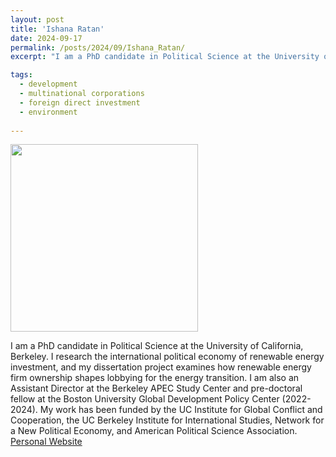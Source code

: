 ```yaml
---
layout: post
title: 'Ishana Ratan'
date: 2024-09-17
permalink: /posts/2024/09/Ishana_Ratan/
excerpt: "I am a PhD candidate in Political Science at the University of California, Berkeley. I research the international political economy of renewable energy investment, and my dissertation project examines how renewable energy firm ownership shapes lobbying for the energy transition. I am also an Assistant Director at the Berkeley APEC Study Center and pre-doctoral fellow at the Boston University Global Development Policy Center (2022-2024). My work has been funded by the UC Institute for Global Conflict and Cooperation, the UC Berkeley Institute for International Studies, Network for a New Political Economy, and American Political Science Association."

tags:
  - development
  - multinational corporations
  - foreign direct investment
  - environment 
  
---
```

<img src="https://gsipe-workshop.github.io/images/Ishana_Ratan.jpg" width="300" height="300" />


I am a PhD candidate in Political Science at the University of California, Berkeley. I research the international political economy of renewable energy investment, and my dissertation project examines how renewable energy firm ownership shapes lobbying for the energy transition. I am also an Assistant Director at the Berkeley APEC Study Center and pre-doctoral fellow at the Boston University Global Development Policy Center (2022-2024). My work has been funded by the UC Institute for Global Conflict and Cooperation, the UC Berkeley Institute for International Studies, Network for a New Political Economy, and American Political Science Association. 
<a href= "https://ishanaratan.com/">Personal Website</a>
